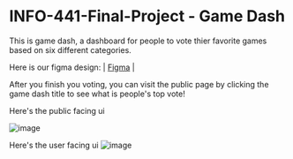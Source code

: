 # INFO-441-Final-Project - Game Dash
This is game dash, a dashboard for people to vote thier favorite games based on six different categories.

Here is our figma design: | [Figma](https://www.figma.com/file/COwVqPZAvYfZjDpS2Fkkir/Lofi?node-id=0%3A1&t=BlaVGkUX0wqZhyvt-1) | 

After you finish you voting, you can visit the public page by clicking the game dash title to see what is  people's top vote!

Here's the public facing ui

![image](https://i.imgur.com/6NPluCz.png)

Here's the user facing ui
![image](https://i.imgur.com/gr8NkZE.png)
